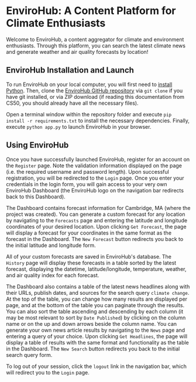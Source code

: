 # EnviroHub: A Content Platform for Climate Enthusiasts

Welcome to EnviroHub, a content aggregator for climate and environment enthusiasts. Through this platform, you can search the latest climate news and generate weather and air quality forecasts by location!

## EnviroHub Installation and Launch

To run EnviroHub on your local computer, you will first need to [install Python](https://www.python.org/downloads/). Then, clone the [EnviroHub GitHub repository](https://github.com/kec1510/envirohub) via `git clone` if you have git installed, or via ZIP download (if reading this documentation from CS50, you should already have all the necessary files).

Open a terminal window within the repository folder and execute `pip install -r requirements.txt` to install the necessary dependencies. Finally, execute `python app.py` to launch EnviroHub in your browser.

## Using EnviroHub

Once you have successfully launched EnviroHub, register for an account on the `Register` page. Note the validation information displayed on the page (i.e. the required username and password length). Upon successful registration, you will be redirected to the `Login` page. Once you enter your credentials in the login form, you will gain access to your very own EnviroHub Dashboard (the EnviroHub logo on the navigation bar redirects back to this Dashboard).

The Dashboard contains forecast information for Cambridge, MA (where the project was created). You can generate a custom forecast for any location by navigating to the `Forecasts` page and entering the latitude and longitude coordinates of your desired location. Upon clicking `Get Forecast`, the page will display a forecast for your coordinates in the same format as the forecast in the Dashboard. The `New Forecast` button redirects you back to the initial latitude and longitude form.

All of your custom forecasts are saved in EnviroHub's database. The `History` page will display these forecasts in a table sorted by the latest forecast, displaying the datetime, latitude/longitude, temperature, weather, and air quality index for each forecast.

The Dashboard also contains a table of the latest news headlines along with their URLs, publish dates, and sources for the search query `climate change`. At the top of the table, you can change how many results are displayed per page, and at the bottom of the table you can paginate through the results. You can also sort the table ascending and descending by each column (it may be most relevant to sort by `Date Published`) by clicking on the column name or on the up and down arrows beside the column name. You can generate your own news article results by navigating to the `News` page and entering a query of your choice. Upon clicking `Get Headlines`, the page will display a table of results with the same format and functionality as the table in the Dashboard. The `New Search` button redirects you back to the initial search query form.

To log out of your session, click the `logout` link in the navigation bar, which will redirect you to the `Login` page.

<!-- ## EnviroHub Intro Video

The short intro video for EnviroHub can be found [here](https://youtube.com). -->

